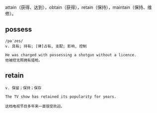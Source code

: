 

attain（获得、达到），obtain（获得），retain（保持），maintain（保持、维修）。
## possess
```
/pəˈzes/
v. 具有; 持有; [律]占有, 支配; 影响, 控制

He was charged with possessing a shotgun without a licence.
他被控无照拥有猎枪。
```

## retain
```
v. 保留；保持；保存

The TV show has retained its popularity for years.

这档电视节目多年来一直很受欢迎。
```